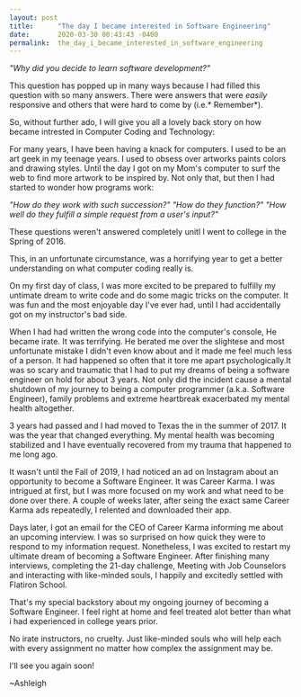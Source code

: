 ```yaml
---
layout: post
title:      "The day I became interested in Software Engineering"
date:       2020-03-30 00:43:43 -0400
permalink:  the_day_i_became_interested_in_software_engineering
---
```





*"Why did you decide to learn software development?"*

   This question has popped up in many ways because I had filled this question with so many 
answers. There were answers that were *easily* responsive and others that were hard to 
come by (i.e.* Remember*).



So, without further ado, I will give you all a lovely back story on how became intrested
in Computer Coding and Technology:



   For many years, I have been having a knack for computers. I used to be an art geek in my
teenage years. I used to obsess over artworks paints colors and drawing styles. Until the
day I got on my Mom's computer to surf the web to find more artwork to be inspired by. Not 
only that, but then I had started to wonder how programs work:

*"How do they work with such succession?" "How do they function?" "How well do they fulfill
a simple request from a user's input?"*

These questions weren't answered completely unitl I went to college in the Spring of 2016.



This, in an unfortunate circumstance, was a horrifying year to get a better understanding on
what computer coding really is.


    
On my first day of class, I was more excited to be prepared to fulfilly my untimate dream to write
code and do some magic tricks on the computer. It was fun and the most enjoyable day I've ever 
had, until I had accidentally got on my instructor's bad side. 

   
 When I had had written the wrong code into the computer's console, He became irate. It was
terrifying. He berated me over the slightese and most unfortunate mistake I didn't even know 
about and it made me feel much less of a person. It had happened so often that it tore me apart 
psychologically.It was so scary and traumatic that I had to put my dreams of being a software
engineer on hold for about 3 years. Not only did the incident cause a mental shutdown of my 
journey to being a computer programmer (a.k.a. Software Engineer), family problems and extreme
heartbreak exacerbated my mental health altogether.


3 years had passed and I had moved to Texas the in the summer of 2017. It was the year that 
changed everything. My mental health was becoming stabilized and I have eventually recovered
from my trauma that happened to me long ago.

   It wasn't until the Fall of 2019, I had noticed an ad on Instagram about an opportunity to become 
a Software Engineer. It was Career Karma. I was intrigued at first, but I was more focused on my 
work and what need to be done over there. A couple of weeks later, after seing the exact 
same Career Karma ads repeatedly, I relented and downloaded their app. 


   Days later, I got an email for the CEO of Career Karma informing me about an upcoming interview.
I was so surprised on how quick they were to respond to my information request. Nonetheless, I was 
excited to restart my ultimate dream of becoming a Software Engineer. After finishing many interviews, 
completing the 21-day challenge, Meeting with Job Counselors and interacting with like-minded souls,
I happily and excitedly settled with Flatiron School.



That's my special backstory about my ongoing journey of becoming a Software Engineer. I feel right
at home and feel treated alot better than what i had experienced in college years prior.


No irate instructors, no cruelty. Just like-minded souls who will help each with every assignment no matter how complex the assignment may be.


I'll see you again soon!


~Ashleigh




